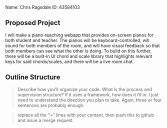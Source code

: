 Name: Chris Ragsdale   ID: 43584103

## Proposed Project

I will make a piano-teaching webapp that provides on-screen pianos for both student and teacher. The pianos will be keyboard-controlled, will sound for both members of the room, and will have visual feedback so that both members can see what the other is doing. To build on this further, there will be a built-in UI chord and scale library that highlights relevant keys for said chords/scales, and there will be a live room chat.

## Outline Structure

> Describe how you'll organize your code. What is the process and
> supervision structure? If it uses a framework, how does it fit in. I
> just need to understand the direction you plan to take. Again, three
> or four sentences are probably enough.



> replace all the ">" lines with your content, then push this to
> github and issue a merge request.
